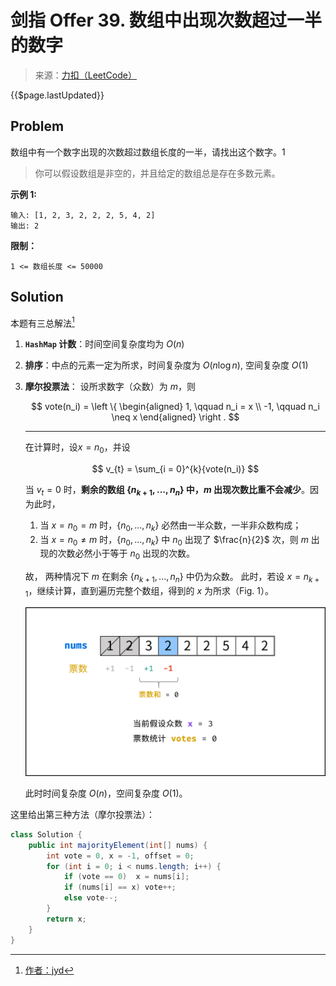 # 剑指 Offer 39. 数组中出现次数超过一半的数字

> 来源：[力扣（LeetCode）](https://leetcode-cn.com/problems/shu-zu-zhong-chu-xian-ci-shu-chao-guo-yi-ban-de-shu-zi-lcof)

{{$page.lastUpdated}}

## Problem

数组中有一个数字出现的次数超过数组长度的一半，请找出这个数字。1

> 你可以假设数组是非空的，并且给定的数组总是存在多数元素。

**示例 1:**

```
输入: [1, 2, 3, 2, 2, 2, 5, 4, 2]
输出: 2
```

**限制：**

```
1 <= 数组长度 <= 50000
```

## Solution

本题有三总解法[^leet-code]

1. **`HashMap` 计数**：时间空间复杂度均为 $O(n)$

2. **排序**：中点的元素一定为所求，时间复杂度为 $O(n\log n)$, 空间复杂度 $O(1)$

3. **摩尔投票法**： 设所求数字（众数）为 $m$，则

    $$
    vote(n_i) = \left \{
        \begin{aligned}
        1, \qquad n_i = x \\
        -1, \qquad n_i \neq x
        \end{aligned}
    \right .
    $$

    ---

    在计算时，设$x = n_0$，并设

    $$
    v_{t} = \sum_{i = 0}^{k}{vote(n_i)}
    $$

    当 $v_{t} = 0$ 时，**剩余的数组 $\left\{n_{k+1}, ..., n_n\right\}$ 中，$m$ 出现次数比重不会减少**。因为此时，

    1. 当 $x = n_0=m$ 时，$\left\{n_0,...,n_k\right\}$ 必然由一半众数，一半非众数构成；
    2. 当 $x = n_0 \neq m$ 时，$\left\{n_0,...,n_k\right\}$ 中 $n_0$ 出现了 $\frac{n}{2}$ 次，则 $m$ 出现的次数必然小于等于 $n_0$ 出现的次数。

    故， 两种情况下 $m$ 在剩余 $\left\{n_{k+1}, ..., n_n\right\}$ 中仍为众数。
    此时，若设 $x = n_{k+1}$，继续计算，直到遍历完整个数组，得到的 $x$ 为所求（Fig. 1）。

     ![img](./images/Offer39/1603612327-WvtbDg-Picture7.png "Fig. 1 摩尔投票法")

    此时时间复杂度 $O(n)$，空间复杂度 $O(1)$。

这里给出第三种方法（摩尔投票法）：

```java
class Solution {
    public int majorityElement(int[] nums) {
        int vote = 0, x = -1, offset = 0;
        for (int i = 0; i < nums.length; i++) {
            if (vote == 0)  x = nums[i];
            if (nums[i] == x) vote++;
            else vote--;
        }
        return x;
    }
}
```

[^leet-code]: [作者：jyd](https://leetcode-cn.com/problems/shu-zu-zhong-chu-xian-ci-shu-chao-guo-yi-ban-de-shu-zi-lcof/solution/mian-shi-ti-39-shu-zu-zhong-chu-xian-ci-shu-chao-3/)
